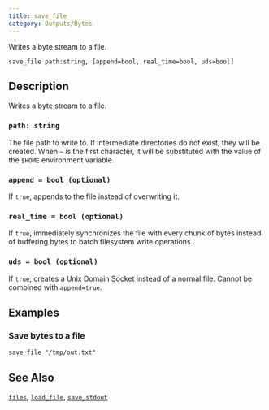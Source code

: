 ```yaml
---
title: save_file
category: Outputs/Bytes
---
```


Writes a byte stream to a file.

```tql
save_file path:string, [append=bool, real_time=bool, uds=bool]
```

## Description

Writes a byte stream to a file.

### `path: string`

The file path to write to. If intermediate directories do not exist, they will
be created. When `~` is the first character, it will be substituted with the
value of the `$HOME` environment variable.

### `append = bool (optional)`

If `true`, appends to the file instead of overwriting it.

### `real_time = bool (optional)`

If `true`, immediately synchronizes the file with every chunk of bytes instead
of buffering bytes to batch filesystem write operations.

### `uds = bool (optional)`

If `true`, creates a Unix Domain Socket instead of a normal file. Cannot be
combined with `append=true`.

## Examples

### Save bytes to a file

```tql
save_file "/tmp/out.txt"
```

## See Also

[`files`](/reference/operators/files),
[`load_file`](/reference/operators/load_file),
[`save_stdout`](/reference/operators/save_stdout)
